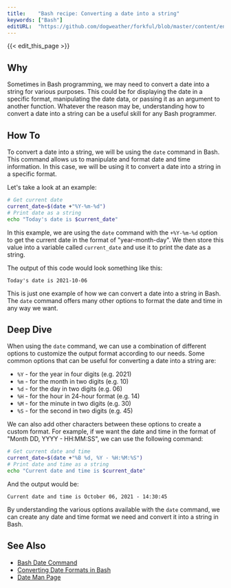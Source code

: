 ```yaml
---
title:    "Bash recipe: Converting a date into a string"
keywords: ["Bash"]
editURL:  "https://github.com/dogweather/forkful/blob/master/content/en/bash/converting-a-date-into-a-string.md"
---
```


{{< edit_this_page >}}

## Why
Sometimes in Bash programming, we may need to convert a date into a string for various purposes. This could be for displaying the date in a specific format, manipulating the date data, or passing it as an argument to another function. Whatever the reason may be, understanding how to convert a date into a string can be a useful skill for any Bash programmer.

## How To

To convert a date into a string, we will be using the `date` command in Bash. This command allows us to manipulate and format date and time information. In this case, we will be using it to convert a date into a string in a specific format.

Let's take a look at an example:

```Bash
# Get current date
current_date=$(date +"%Y-%m-%d")
# Print date as a string
echo "Today's date is $current_date"
```

In this example, we are using the `date` command with the `+%Y-%m-%d` option to get the current date in the format of "year-month-day". We then store this value into a variable called `current_date` and use it to print the date as a string.

The output of this code would look something like this:

```
Today's date is 2021-10-06
```

This is just one example of how we can convert a date into a string in Bash. The `date` command offers many other options to format the date and time in any way we want.

## Deep Dive

When using the `date` command, we can use a combination of different options to customize the output format according to our needs. Some common options that can be useful for converting a date into a string are:

- `%Y` - for the year in four digits (e.g. 2021)
- `%m` - for the month in two digits (e.g. 10)
- `%d` - for the day in two digits (e.g. 06)
- `%H` - for the hour in 24-hour format (e.g. 14)
- `%M` - for the minute in two digits (e.g. 30)
- `%S` - for the second in two digits (e.g. 45)

We can also add other characters between these options to create a custom format. For example, if we want the date and time in the format of "Month DD, YYYY - HH:MM:SS", we can use the following command:

```Bash
# Get current date and time
current_date=$(date +"%B %d, %Y - %H:%M:%S")
# Print date and time as a string
echo "Current date and time is $current_date"
```

And the output would be:

```
Current date and time is October 06, 2021 - 14:30:45
```

By understanding the various options available with the `date` command, we can create any date and time format we need and convert it into a string in Bash.

## See Also

- [Bash Date Command](https://www.computerhope.com/unix/bash/date.htm)
- [Converting Date Formats in Bash](https://linuxize.com/post/bash-date-command/)
- [Date Man Page](https://man7.org/linux/man-pages/man1/date.1.html)